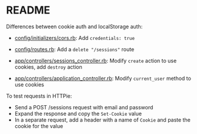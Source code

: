# README

Differences between cookie auth and localStorage auth:

- [config/initializers/cors.rb](/config/initializers/cors.rb): Add `credentials: true`

- [config/routes.rb](/config/routes.rb): Add a `delete "/sessions"` route

- [app/controllers/sessions_controller.rb](/app/controllers/sessions_controller.rb): Modify `create` action to use cookies, add `destroy` action

- [app/controllers/application_controller.rb](/app/controllers/application_controller.rb): Modify `current_user` method to use cookies

To test requests in HTTPie:

- Send a POST /sessions request with email and password
- Expand the response and copy the `Set-Cookie` value
- In a separate request, add a header with a name of `Cookie` and paste the cookie for the value

